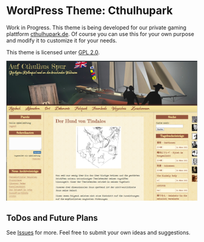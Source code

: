 # WordPress Theme: Cthulhupark

Work in Progress. This theme is being developed for our private gaming plattform [cthulhupark.de](https://cthulhupark.de). Of course you can use this for your own purpose and modify it to customize it for your needs. 

This theme is licensed unter [GPL 2.0](http://www.gnu.org/licenses/gpl-2.0.html).

![Cthulhupark Wordpress Theme](https://raw.githubusercontent.com/FeliOdras/WordpressTheme-Cthulhupark/master/cthulhupark-theme.png)

## ToDos and Future Plans

See [Issues](https://github.com/FeliOdras/WordpressTheme-Cthulhupark/issues) for more. Feel free to submit your own ideas and suggestions.
